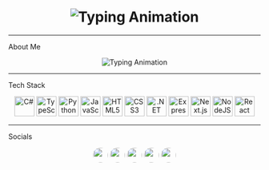 <h1 align="center">
  <img src="https://readme-typing-svg.herokuapp.com?font=SF+Mono&weight=600&size=35&pause=1000&color=1E90FF&center=true&vCenter=true&width=800&lines=Hey+👋,+I'm+Chandeepa+Kumarasinghe" alt="Typing Animation" />
</h1>

</div>

---

About Me  

<div align="center">

<img src="https://readme-typing-svg.herokuapp.com?font=Fira+Code&weight=600&size=22&pause=1000&color=32CD32&center=true&vCenter=true&width=600&lines=I’m+from+Sri+Lanka+(Ceylon);🌍+Full-Stack+Web+Developer;🎓+Plymouth+University,+UK" alt="Typing Animation" />

</div>

---

Tech Stack  

<div align="center">
  <img src="https://cdn.jsdelivr.net/gh/devicons/devicon/icons/csharp/csharp-original.svg" alt="C#" width="40" height="40"/>
  <img src="https://cdn.jsdelivr.net/gh/devicons/devicon/icons/typescript/typescript-original.svg" alt="TypeScript" width="40" height="40"/>
  <img src="https://cdn.jsdelivr.net/gh/devicons/devicon/icons/python/python-original.svg" alt="Python" width="40" height="40"/>
  <img src="https://cdn.jsdelivr.net/gh/devicons/devicon/icons/javascript/javascript-original.svg" alt="JavaScript" width="40" height="40"/>
  <img src="https://cdn.jsdelivr.net/gh/devicons/devicon/icons/html5/html5-original.svg" alt="HTML5" width="40" height="40"/>
  <img src="https://cdn.jsdelivr.net/gh/devicons/devicon/icons/css3/css3-original.svg" alt="CSS3" width="40" height="40"/>
  <img src="https://cdn.jsdelivr.net/gh/devicons/devicon/icons/dot-net/dot-net-original.svg" alt=".NET" width="40" height="40"/>
  <img src="https://cdn.jsdelivr.net/gh/devicons/devicon/icons/express/express-original.svg" alt="Express.js" width="40" height="40"/>
  <img src="https://cdn.jsdelivr.net/gh/devicons/devicon/icons/nextjs/nextjs-original.svg" alt="Next.js" width="40" height="40"/>
  <img src="https://cdn.jsdelivr.net/gh/devicons/devicon/icons/nodejs/nodejs-original.svg" alt="NodeJS" width="40" height="40"/>
  <img src="https://cdn.jsdelivr.net/gh/devicons/devicon/icons/react/react-original.svg" alt="React" width="40" height="40"/>
</div>


---
Socials  

<div align="center">
  <a href="https://www.linkedin.com/in/chandeepa-kumarasinghe-635802248/" target="_blank"><img src="https://cdn-icons-png.flaticon.com/512/174/174857.png" width="30" height="30" style="border-radius:50%"></a>
  <a href="https://www.facebook.com/profile.php?id=100084691223379" target="_blank"><img src="https://cdn-icons-png.flaticon.com/512/124/124010.png" width="30" height="30" style="border-radius:50%"></a>
  <a href="https://bsky.app/profile/@chandeepa.bsky.social" target="_blank"><img src="https://bsky.app/static/favicon-32x32.png" width="30" height="30" style="border-radius:50%"></a>
  <a href="https://stackoverflow.com/users/31597126/chandeepa-kumarasinghe" target="_blank"><img src="https://cdn-icons-png.flaticon.com/512/2111/2111628.png" width="30" height="30" style="border-radius:50%"></a>
  <a href="https://www.instagram.com/cknovis/" target="_blank"><img src="https://cdn-icons-png.flaticon.com/512/174/174855.png" width="30" height="30" style="border-radius:50%"></a>
</div>
